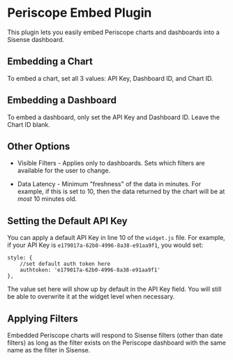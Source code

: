 # Periscope Embed Plugin

This plugin lets you easily embed Periscope charts and dashboards into a Sisense dashboard.

## Embedding a Chart

To embed a chart, set all 3 values: API Key, Dashboard ID, and Chart ID.

## Embedding a Dashboard

To embed a dashboard, only set the API Key and Dashboard ID. Leave the Chart ID blank.

## Other Options
  
- Visible Filters - Applies only to dashboards. Sets which filters are available for the user to change.
  
- Data Latency - Minimum "freshness" of the data in minutes. For example, if this is set to 10, then the data returned by the chart will be at *most* 10 minutes old.

## Setting the Default API Key

You can apply a default API Key in line 10 of the `widget.js` file. For example, if your API Key is `e179017a-62b0-4996-8a38-e91aa9f1`, you would set:
```
style: {
    //set default auth token here
    authtoken: 'e179017a-62b0-4996-8a38-e91aa9f1'
},
```
The value set here will show up by default in the API Key field. You will still be able to overwrite it at the widget level when necessary.

## Applying Filters

Embedded Periscope charts will respond to Sisense filters (other than date filters) as long as the filter exists on the Periscope dashboard with the same name as the filter in Sisense.
